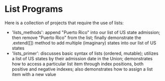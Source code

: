 # List Programs

Here is a collection of projects that require the use of lists:

- 'lists_methods': append "Puerto Rico" into our list of US state admission; then remove "Puerto Rico" from the list; finally demonstrate the .extend([]) method to add multiple (imaginary) states into our list of US states
- 'lists_primer': discusses basic syntax of lists (ordered, mutable); utilizes a list of US states by their admission date in the Union; demonstrates how to access a particular list item through index positions, both positive and negative indexes; also demonstrates how to assign a list item with a new value
